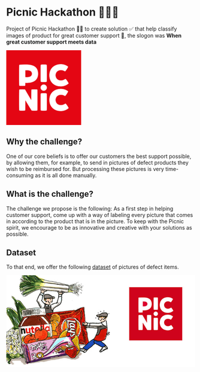 # Picnic Hackathon 🥇✅💯
Project of Picnic Hackathon 💯🎉 to create solution ✅ that help classify images of product for great customer support 👦, the slogon was **When great customer support meets data**

<img src="https://github.com/Younes-Charfaoui/Picnic-Hackathon/blob/master/images/picnic_logo.png" alt="logo" width="200"/>

## Why the challenge?
One of our core beliefs is to offer our customers the best support possible, by allowing them, for example, to send in pictures of defect products they wish to be reimbursed for. But processing these pictures is very time-consuming as it is all done manually.

## What is the challenge?
The challenge we propose is the following: As a first step in helping customer support, come up with a way of labeling every picture that comes in according to the product that is in the picture. To keep with the Picnic spirit, we encourage to be as innovative and creative with your solutions as possible.

## Dataset
To that end, we offer the following [dataset](https://github.com/Younes-Charfaoui/Picnic-Hackathon/blob/master/images/picnic_logo.png) of pictures of defect items.


![Thumb](https://github.com/Younes-Charfaoui/Picnic-Hackathon/blob/master/images/picnic-thumb.jpg)



